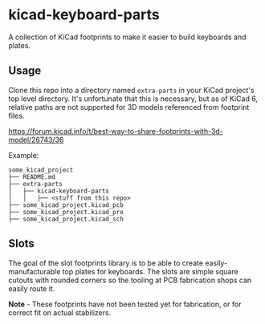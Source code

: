 # kicad-keyboard-parts

A collection of KiCad footprints to make it easier to build keyboards and plates.

## Usage

Clone this repo into a directory named `extra-parts` in your KiCad project's top level directory.
It's unfortunate that this is necessary, but as of KiCad 6, relative paths are not supported for
3D models referenced from footprint files.

https://forum.kicad.info/t/best-way-to-share-footprints-with-3d-model/26743/36

Example:

```
some_kicad_project
├── README.md
├── extra-parts
│   ├── kicad-keyboard-parts
│   │   ├── <stuff from this repo>
├── some_kicad_project.kicad_pcb
├── some_kicad_project.kicad_pro
├── some_kicad_project.kicad_sch
```

## Slots

The goal of the slot footprints library is to be able to create easily-manufacturable top plates for keyboards. The slots are simple
square cutouts with rounded corners so the tooling at PCB fabrication shops can easily route it.

**Note** - These footprints have not been tested yet for fabrication, or for correct fit on actual stabilizers.
